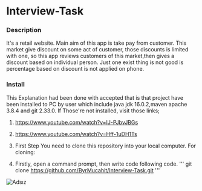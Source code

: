 # Interview-Task

### Description
It's a retail website. Main aim of this app is take pay from customer. This market give discount on some act of customer, those discounts is limited with one, so this app 
reviews customers of this market,then gives a discount based on individual person. Just one exist thing is not good is percentage based on discount is not applied on phone.

### Install
This Explanation had been done with accepted that is that  project have been  installed to PC by user which include java jdk 16.0.2,maven apache 3.8.4 and git 2.33.0. 
If Those're not installed, visit those links;
1. https://www.youtube.com/watch?v=IJ-PJbvJBGs
2. https://www.youtube.com/watch?v=Hff-1uDH1Ts

1. First Step
You need to clone this repository into your local computer. 
For cloning:
1. Firstly, open a command prompt, then write code following code.
'''
git clone https://github.com/ByrMucahit/Interview-Task.git
'''

![Adsız](https://user-images.githubusercontent.com/62469567/144896054-983f1d01-05e9-451d-8e7b-75abb5b31556.png)
